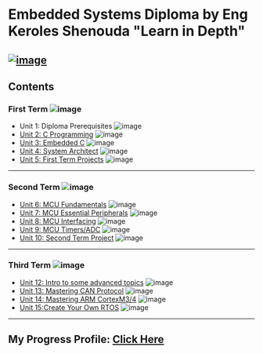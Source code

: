 # Embedded Systems Diploma by Eng Keroles Shenouda "Learn in Depth"

[![image](https://github.com/eidHossam/Master-Embedded-Systems/assets/106603484/dd2db349-ad2d-4225-9ba7-2a09d5399d51)](https://www.learn-in-depth-store.com/certificate/eidhossam7%40gmail.com)
---

## Contents

### First Term ![image](https://progress-bar.dev/100/?title=Done)

- Unit 1: Diploma Prerequisites ![image](https://progress-bar.dev/100/?title=No_Assignments&color=bababa)
- [Unit 2: C Programming](Unit_2_C_programming) ![image](https://progress-bar.dev/100/)
- [Unit 3: Embedded C](Unit_3_Embedded_C) ![image](https://progress-bar.dev/100/)
- [Unit 4: System Architect](Unit_4_System_architect) ![image](https://progress-bar.dev/100/)
- [Unit 5: First Term Projects](Unit_5_First_Term_Projects) ![image](https://progress-bar.dev/100/)

---

### Second Term ![image](https://progress-bar.dev/100/?title=Done)

- [Unit 6: MCU Fundamentals](Unit_6_MCU_Fundamentals) ![image](https://progress-bar.dev/100/)
- [Unit 7: MCU Essential Peripherals](Unit_7_MCU_Essential_Peripherals) ![image](https://progress-bar.dev/100/)
- [Unit 8: MCU Interfacing](Unit_8_MCU_Interfacing) ![image](https://progress-bar.dev/100/)
- [Unit 9: MCU Timers/ADC](Unit_9_Timer_ADC) ![image](https://progress-bar.dev/100/)
- [Unit 10: Second Term Project](https://github.com/eidHossam/Private_Vehicle_Parking) ![image](https://progress-bar.dev/100/)


---

### Third Term ![image](https://progress-bar.dev/25)

- [Unit 12: Intro to some advanced topics]() ![image](https://progress-bar.dev/0/)
- [Unit 13: Mastering CAN Protocol](Unit_13_Mastering_CAN) ![image](https://progress-bar.dev/100/)
- [Unit 14: Mastering ARM CortexM3/4](Unit_14_Mastering_ARM_Cortex) ![image](https://progress-bar.dev/100/)
- [Unit 15:Create Your Own RTOS]() ![image](https://progress-bar.dev/25/)

---
## My Progress Profile: [Click Here](https://www.learn-in-depth-store.com/certificate/eidhossam7%40gmail.com)

